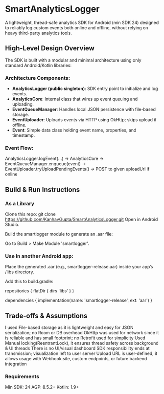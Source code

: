 # SmartAnalyticsLogger

A lightweight, thread-safe analytics SDK for Android (min SDK 24) designed to reliably log custom events both online and offline, without relying on heavy third-party analytics tools.

## High-Level Design Overview

The SDK is built with a modular and minimal architecture using only standard Android/Kotlin libraries:

### Architecture Components:
- **AnalyticsLogger (public singleton)**: SDK entry point to initialize and log events.
- **AnalyticsCore**: Internal class that wires up event queuing and uploading.
- **EventQueueManager**: Handles local JSON persistence with file-based storage.
- **EventUploader**: Uploads events via HTTP using OkHttp; skips upload if offline.
- **Event**: Simple data class holding event name, properties, and timestamp.

### Event Flow:
AnalyticsLogger.logEvent(...) →
    AnalyticsCore →
        EventQueueManager.enqueue(event) →
        EventUploader.tryUploadPendingEvents() →
            POST to given uploadUrl if online

            
## Build & Run Instructions
### As a Library
  Clone this repo:   git clone https://github.com/KanhavGupta/SmartAnalyticsLogger.git
  Open in Android Studio.

  Build the smartlogger module to generate an .aar file:

  Go to Build > Make Module 'smartlogger'.

### Use in another Android app:
  Place the generated .aar (e.g., smartlogger-release.aar) inside your app’s /libs directory.

  Add this to build.gradle:
  
  repositories {
      flatDir {
          dirs 'libs'
      }
  }
  
  dependencies {
      implementation(name: 'smartlogger-release', ext: 'aar')
  }
  
## Trade-offs & Assumptions
  I used File-based storage as it is lightweight and easy for JSON serialization; no Room or DB overhead
  OkHttp was used for network since it is reliable and has small footprint; no Retrofit used for simplicity
  Used Manual locking(ReentrantLock), it ensures thread safety across background & UI threads
  There is no UI/visual dashboard SDK responsibility ends at transmission; visualization left to user server
  Upload URL is user-defined, it allows usage with Webhook.site, custom endpoints, or future backend integration

### Requirements
  Min SDK: 24
  AGP: 8.5.2+
  Kotlin: 1.9+
